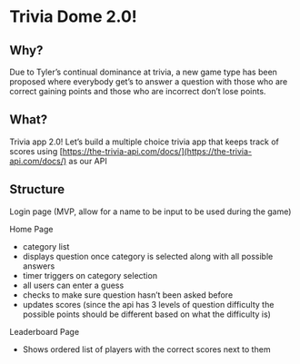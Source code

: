 # Trivia Dome 2.0!

## Why?

Due to Tyler’s continual dominance at trivia, a new game type has been proposed where everybody get’s to answer a question with those who are correct gaining points and those who are incorrect don’t lose points. 

## What? 

Trivia app 2.0! Let’s build a multiple choice trivia app that keeps track of scores using [https://the-trivia-api.com/docs/](https://the-trivia-api.com/docs/) as our API

## Structure

Login page (MVP, allow for a name to be input to be used during the game)

Home Page

- category list
- displays question once category is selected along with all possible answers
- timer triggers on category selection
- all users can enter a guess
- checks to make sure question hasn’t been asked before
- updates scores (since the api has 3 levels of question difficulty the possible points should be different based on what the difficulty is)

Leaderboard Page

- Shows ordered list of players with the correct scores next to them
